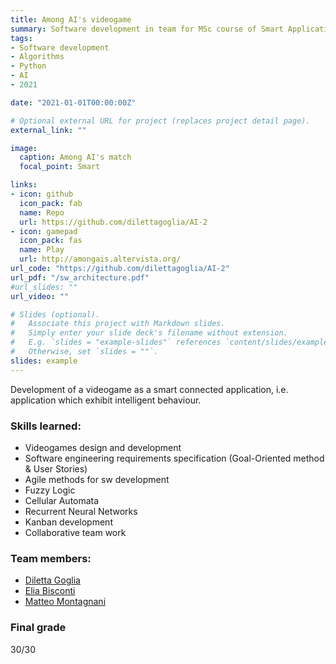 ```yaml
---
title: Among AI's videogame
summary: Software development in team for MSc course of Smart Applications.
tags:
- Software development
- Algorithms
- Python
- AI
- 2021

date: "2021-01-01T00:00:00Z"

# Optional external URL for project (replaces project detail page).
external_link: ""

image:
  caption: Among AI's match
  focal_point: Smart

links:
- icon: github
  icon_pack: fab
  name: Repo
  url: https://github.com/dilettagoglia/AI-2
- icon: gamepad
  icon_pack: fas
  name: Play
  url: http://amongais.altervista.org/
url_code: "https://github.com/dilettagoglia/AI-2"
url_pdf: "/sw_architecture.pdf"
#url_slides: ""
url_video: ""

# Slides (optional).
#   Associate this project with Markdown slides.
#   Simply enter your slide deck's filename without extension.
#   E.g. `slides = "example-slides"` references `content/slides/example-slides.md`.
#   Otherwise, set `slides = ""`.
slides: example
---
```

Development of a videogame as a smart connected application, i.e. application which exhibit intelligent behaviour.

### Skills learned: 
- Videogames design and development
- Software engineering requirements specification (Goal-Oriented method & User Stories)
- Agile methods for sw development
- Fuzzy Logic
- Cellular Automata
- Recurrent Neural Networks
- Kanban development
- Collaborative team work

### Team members:
- [Diletta Goglia](https://github.com/dilettagoglia)
- [Elia Bisconti](https://github.com/eliabisconti)
- [Matteo Montagnani](https://github.com/monta8)

### Final grade
30/30

